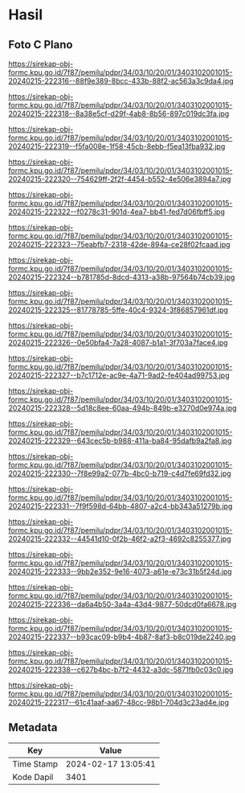 # Hasil

## Foto C Plano

https://sirekap-obj-formc.kpu.go.id/7f87/pemilu/pdpr/34/03/10/20/01/3403102001015-20240215-222316--88f9e389-8bcc-433b-88f2-ac563a3c9da4.jpg

https://sirekap-obj-formc.kpu.go.id/7f87/pemilu/pdpr/34/03/10/20/01/3403102001015-20240215-222318--8a38e5cf-d29f-4ab8-8b56-897c019dc3fa.jpg

https://sirekap-obj-formc.kpu.go.id/7f87/pemilu/pdpr/34/03/10/20/01/3403102001015-20240215-222319--f5fa008e-1f58-45cb-8ebb-f5ea13fba932.jpg

https://sirekap-obj-formc.kpu.go.id/7f87/pemilu/pdpr/34/03/10/20/01/3403102001015-20240215-222320--754629ff-2f2f-4454-b552-4e506e3894a7.jpg

https://sirekap-obj-formc.kpu.go.id/7f87/pemilu/pdpr/34/03/10/20/01/3403102001015-20240215-222322--f0278c31-901d-4ea7-bb41-fed7d06fbff5.jpg

https://sirekap-obj-formc.kpu.go.id/7f87/pemilu/pdpr/34/03/10/20/01/3403102001015-20240215-222323--75eabfb7-2318-42de-894a-ce28f02fcaad.jpg

https://sirekap-obj-formc.kpu.go.id/7f87/pemilu/pdpr/34/03/10/20/01/3403102001015-20240215-222324--b781785d-8dcd-4313-a38b-97564b74cb39.jpg

https://sirekap-obj-formc.kpu.go.id/7f87/pemilu/pdpr/34/03/10/20/01/3403102001015-20240215-222325--81778785-5ffe-40c4-9324-3f86857961df.jpg

https://sirekap-obj-formc.kpu.go.id/7f87/pemilu/pdpr/34/03/10/20/01/3403102001015-20240215-222326--0e50bfa4-7a28-4087-b1a1-3f703a7face4.jpg

https://sirekap-obj-formc.kpu.go.id/7f87/pemilu/pdpr/34/03/10/20/01/3403102001015-20240215-222327--b7c1712e-ac9e-4a71-9ad2-fe404ad99753.jpg

https://sirekap-obj-formc.kpu.go.id/7f87/pemilu/pdpr/34/03/10/20/01/3403102001015-20240215-222328--5d18c8ee-60aa-494b-849b-e3270d0e974a.jpg

https://sirekap-obj-formc.kpu.go.id/7f87/pemilu/pdpr/34/03/10/20/01/3403102001015-20240215-222329--643cec5b-b988-411a-ba84-95dafb9a2fa8.jpg

https://sirekap-obj-formc.kpu.go.id/7f87/pemilu/pdpr/34/03/10/20/01/3403102001015-20240215-222330--7f8e99a2-077b-4bc0-b719-c4d7fe69fd32.jpg

https://sirekap-obj-formc.kpu.go.id/7f87/pemilu/pdpr/34/03/10/20/01/3403102001015-20240215-222331--7f9f598d-64bb-4807-a2c4-bb343a51279b.jpg

https://sirekap-obj-formc.kpu.go.id/7f87/pemilu/pdpr/34/03/10/20/01/3403102001015-20240215-222332--44541d10-0f2b-46f2-a2f3-4692c8255377.jpg

https://sirekap-obj-formc.kpu.go.id/7f87/pemilu/pdpr/34/03/10/20/01/3403102001015-20240215-222333--9bb2e352-9e16-4073-a61e-e73c31b5f24d.jpg

https://sirekap-obj-formc.kpu.go.id/7f87/pemilu/pdpr/34/03/10/20/01/3403102001015-20240215-222336--da6a4b50-3a4a-43d4-9877-50dcd0fa6678.jpg

https://sirekap-obj-formc.kpu.go.id/7f87/pemilu/pdpr/34/03/10/20/01/3403102001015-20240215-222337--b93cac09-b9b4-4b87-8af3-b8c019de2240.jpg

https://sirekap-obj-formc.kpu.go.id/7f87/pemilu/pdpr/34/03/10/20/01/3403102001015-20240215-222338--c627b4bc-b7f2-4432-a3dc-5871fb0c03c0.jpg

https://sirekap-obj-formc.kpu.go.id/7f87/pemilu/pdpr/34/03/10/20/01/3403102001015-20240215-222317--61c41aaf-aa67-48cc-98b1-704d3c23ad4e.jpg


## Metadata

| Key        | Value               |
| ---------- | ------------------- |
| Time Stamp | 2024-02-17 13:05:41 |
| Kode Dapil | 3401                |



